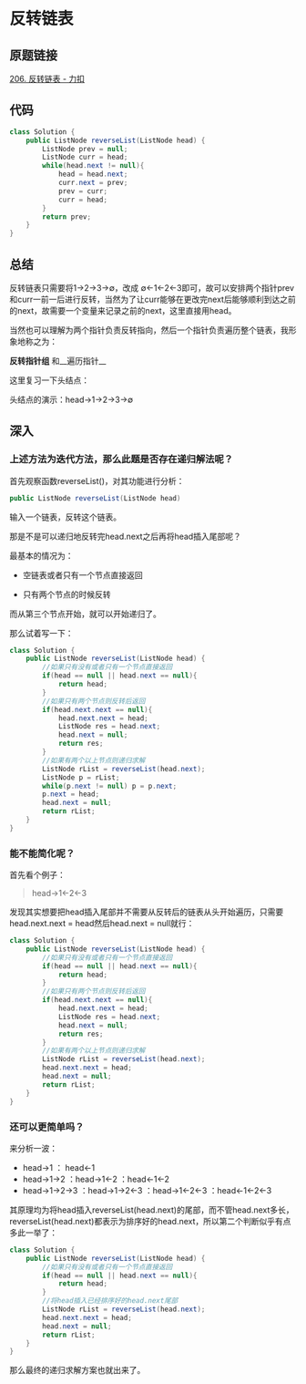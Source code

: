 # 反转链表

## 原题链接

[206. 反转链表 - 力扣](https://leetcode.cn/problems/reverse-linked-list/)

## 代码

~~~java
class Solution {
    public ListNode reverseList(ListNode head) {
        ListNode prev = null;
        ListNode curr = head;
        while(head.next != null){
            head = head.next;
            curr.next = prev;
            prev = curr;
            curr = head;
        }
        return prev;
    }
}
~~~

## 总结

反转链表只需要将1→2→3→∅，改成 ∅←1←2←3即可，故可以安排两个指针prev和curr一前一后进行反转，当然为了让curr能够在更改完next后能够顺利到达之前的next，故需要一个变量来记录之前的next，这里直接用head。

当然也可以理解为两个指针负责反转指向，然后一个指针负责遍历整个链表，我形象地称之为：

__反转指针组__ 和__遍历指针__

这里复习一下头结点：

头结点的演示：head→1→2→3→∅

## 深入

### 上述方法为迭代方法，那么此题是否存在递归解法呢？

首先观察函数reverseList()，对其功能进行分析：

~~~java
public ListNode reverseList(ListNode head)
~~~

输入一个链表，反转这个链表。

那是不是可以递归地反转完head.next之后再将head插入尾部呢？

最基本的情况为：

- 空链表或者只有一个节点直接返回

- 只有两个节点的时候反转

而从第三个节点开始，就可以开始递归了。

那么试着写一下：

~~~java
class Solution {
    public ListNode reverseList(ListNode head) {
        //如果只有没有或者只有一个节点直接返回
        if(head == null || head.next == null){
            return head;
        }
        //如果只有两个节点则反转后返回
        if(head.next.next == null){
            head.next.next = head;
            ListNode res = head.next;
            head.next = null;
            return res;
        }
        //如果有两个以上节点则递归求解
        ListNode rList = reverseList(head.next);
        ListNode p = rList;
        while(p.next != null) p = p.next;
        p.next = head;
        head.next = null;
        return rList;
    }
}
~~~



### 能不能简化呢？

首先看个例子：

> head→1←2←3

发现其实想要把head插入尾部并不需要从反转后的链表从头开始遍历，只需要head.next.next = head然后head.next = null就行：

~~~java
class Solution {
    public ListNode reverseList(ListNode head) {
        //如果只有没有或者只有一个节点直接返回
        if(head == null || head.next == null){
            return head;
        }
        //如果只有两个节点则反转后返回
        if(head.next.next == null){
            head.next.next = head;
            ListNode res = head.next;
            head.next = null;
            return res;
        }
        //如果有两个以上节点则递归求解
        ListNode rList = reverseList(head.next);
        head.next.next = head;
        head.next = null;
        return rList;
    }
}
~~~

### 还可以更简单吗？

来分析一波：

- head→1 ： head←1
- head→1→2 ：head→1←2 ：head←1←2
- head→1→2→3 ：head→1→2←3 ：head→1←2←3 ：head←1←2←3

其原理均为将head插入reverseList(head.next)的尾部，而不管head.next多长，reverseList(head.next)都表示为排序好的head.next，所以第二个判断似乎有点多此一举了：

~~~java
class Solution {
    public ListNode reverseList(ListNode head) {
        //如果只有没有或者只有一个节点直接返回
        if(head == null || head.next == null){
            return head;
        }
        //将head插入已经排序好的head.next尾部
        ListNode rList = reverseList(head.next);
        head.next.next = head;
        head.next = null;
        return rList;
    }
}
~~~

那么最终的递归求解方案也就出来了。
